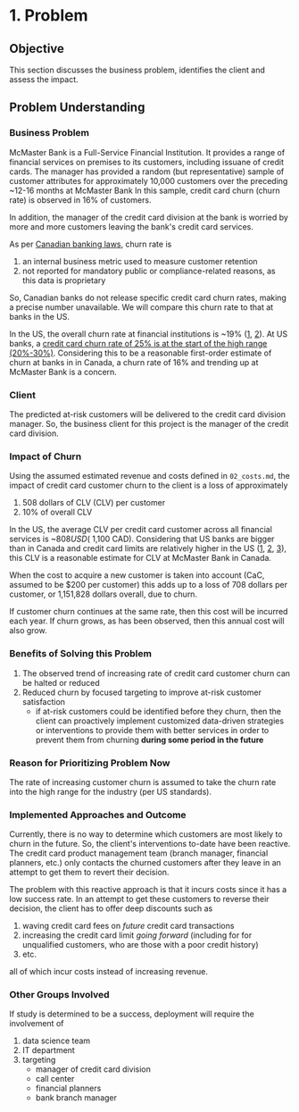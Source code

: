 # 1. Problem

## Objective

This section discusses the business problem, identifies the client and assess the impact.

## Problem Understanding

### Business Problem

McMaster Bank is a Full-Service Financial Institution. It provides a range of financial services on premises to its customers, including issuane of credit cards. The manager has provided a random (but representative) sample of customer attributes for approximately 10,000 customers over the preceding ~12-16 months at McMaster Bank In this sample, credit card churn (churn rate) is observed in 16% of customers.

In addition, the manager of the credit card division at the bank is worried by more and more customers leaving the bank's credit card services.

As per [Canadian banking laws](https://www.globallegalinsights.com/practice-areas/banking-and-finance-laws-and-regulations/canada), churn rate is

1. an internal business metric used to measure customer retention
2. not reported for mandatory public or compliance-related reasons, as this data is proprietary

So, Canadian banks do not release specific credit card churn rates, making a precise number unavailable. We will compare this churn rate to that at banks in the US.

In the US, the overall churn rate at financial institutions is ~19% ([1](https://customergauge.com/blog/average-churn-rate-by-industry), [2](https://thefinancialbrand.com/news/bank-onboarding/the-churn-challenge-four-big-ideas-for-banks-and-credit-unions-looking-to-drive-down-attrition-182528)). At US banks, a [credit card churn rate of 25% is at the start of the high range (20%-30%)](https://uxpressia.com/blog/how-to-approach-customer-churn-measurement-in-banking). Considering this to be a reasonable first-order estimate of churn at banks in in Canada, a churn rate of 16% and trending up at McMaster Bank is a concern.

### Client

The predicted at-risk customers will be delivered to the credit card division manager. So, the business client for this project is the manager of the credit card division.

### Impact of Churn

Using the assumed estimated revenue and costs defined in `02_costs.md`, the impact of credit card customer churn to the client is a loss of approximately

1. 508 dollars of CLV (CLV) per customer
2. 10% of overall CLV

In the US, the average CLV per credit card customer across all financial services is ~$808 USD (~$1,100 CAD). Considering that US banks are bigger than in Canada and credit card limits are relatively higher in the US ([1](https://www.finlywealth.com/blog/credit-cards/what-credit-card-limit-should-i-have), [2](https://www.bankrate.com/credit-cards/news/what-is-the-average-credit-limit-for-americans), [3](https://www.chase.com/personal/credit-cards/education/basics/reducing-credit-limit)), this CLV is a reasonable estimate for CLV at McMaster Bank in Canada.

When the cost to acquire a new customer is taken into account (CaC, assumed to be $200 per customer) this adds up to a loss of 708 dollars per customer, or 1,151,828 dollars overall, due to churn.

If customer churn continues at the same rate, then this cost will be incurred each year. If churn grows, as has been observed, then this annual cost will also grow.

### Benefits of Solving this Problem

1. The observed trend of increasing rate of credit card customer churn can be halted or reduced
2. Reduced churn by focused targeting to improve at-risk customer satisfaction
   - if at-risk customers could be identified before they churn, then the client can proactively implement customized data-driven strategies or interventions to provide them with better services in order to prevent them from churning **during some period in the future**

### Reason for Prioritizing Problem Now

The rate of increasing customer churn is assumed to take the churn rate into the high range for the industry (per US standards).

### Implemented Approaches and Outcome

Currently, there is no way to determine which customers are most likely to churn in the future. So, the client's interventions to-date have been reactive. The credit card product management team (branch manager, financial planners, etc.) only contacts the churned customers after they leave in an attempt to get them to revert their decision.

The problem with this reactive approach is that it incurs costs since it has a low success rate. In an attempt to get these customers to reverse their decision, the client has to offer deep discounts such as

1. waving credit card fees on *future* credit card transactions
2. increasing the credit card limit *going forward* (including for for unqualified customers, who are those with a poor credit history)
3. etc.

all of which incur costs instead of increasing revenue.

### Other Groups Involved

If study is determined to be a success, deployment will require the involvement of

1. data science team
2. IT department
3. targeting
   - manager of credit card division
   - call center
   - financial planners
   - bank branch manager
